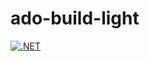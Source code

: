 # ado-build-light

[![.NET](https://github.com/JeffroeBodine/ado-build-light/actions/workflows/dotnet.yml/badge.svg)](https://github.com/JeffroeBodine/ado-build-light/actions/workflows/dotnet.yml)